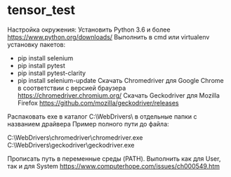 # tensor_test

Настройка окружения:
Установить Python 3.6 и более
https://www.python.org/downloads/
Выполнить в cmd или virtualenv установку пакетов:
- pip install selenium
- pip install pytest
- pip install pytest-clarity
- pip install selenium-update
Скачать Chromedriver для Google Chrome в соответствии с версией браузера
https://chromedriver.chromium.org/
Скачать Geckodriver для Mozilla Firefox
https://github.com/mozilla/geckodriver/releases

Распаковать exe в каталог C:\WebDrivers\ в отдельные папки с названием драйвера
Пример полного пути до файла:

C:\WebDrivers\chromedriver\chromedriver.exe
C:\WebDrivers\geckodriver\geckodriver.exe

Прописать путь в переменные среды (PATH). Выполнить как для User, так и для System
https://www.computerhope.com/issues/ch000549.htm
